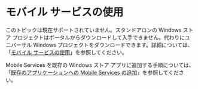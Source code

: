 ﻿<properties pageTitle="Windows ストア アプリ用 Mobile Services の使用 | モバイル デベロッパー センター" metaKeywords="" description="Follow this tutorial to get started using Azure Mobile Services for Windows Store development in C# or JavaScript. " metaCanonical="" services="mobile-services" documentationCenter="Mobile" title="Get started with Mobile Services" authors="glenga" solutions="" manager="dwrede" editor="" />

<tags ms.service="mobile-services" ms.workload="mobile" ms.tgt_pltfrm="mobile-windows-store" ms.devlang="dotnet" ms.topic="hero-article" ms.date="12/03/2014" ms.author="glenga" />


# <a name="getting-started"> </a>モバイル サービスの使用

このトピックは現在サポートされていません。スタンドアロンの Windows ストア プロジェクトはポータルからダウンロードして入手できません。代わりにユニバーサル Windows プロジェクトをダウンロードできます。詳細については、「[モバイル サービスの使用](/ja-jp/documentation/articles/mobile-services-javascript-backend-windows-store-dotnet-get-started/)」を参照してください。 

Mobile Services を既存の Windows ストア アプリに追加する手順については、「[既存のアプリケーションへの Mobile Services の追加](/ja-jp/documentation/articles/mobile-services-windows-store-dotnet-get-started-data/)」を参照してください。

<!--HONumber=35.1-->
